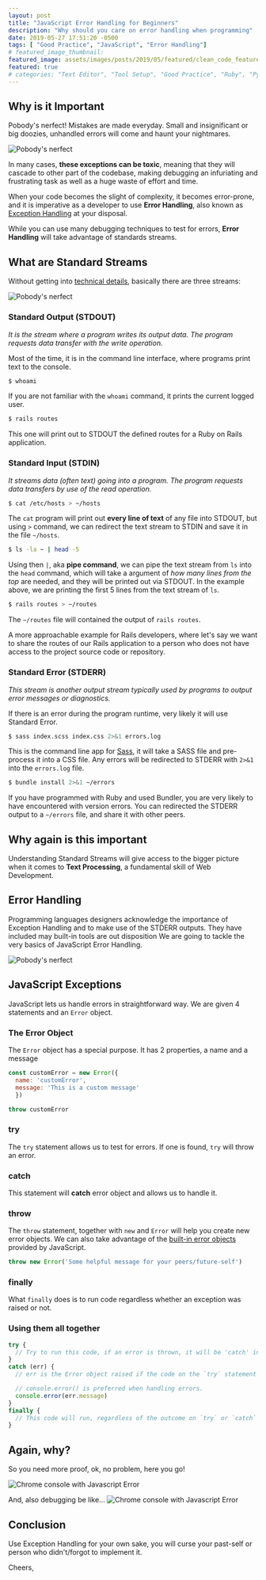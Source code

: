 ```yaml
---
layout: post
title: "JavaScript Error Handling for Beginners"
description: "Why should you care on error handling when programming"
date: 2019-05-27 17:51:20 -0500
tags: [ "Good Practice", "JavaScript", "Error Handling"]
# featured_image_thumbnail:
featured_image: assets/images/posts/2019/05/featured/clean_code_featured.jpg
featured: true
# categories: "Text Editor", "Tool Setup", "Good Practice", "Ruby", "Python", "Vim", "Atom"
---
```


## Why is it Important
Pobody's nerfect! Mistakes are made everyday. Small and insignificant or big
doozies, unhandled errors will come and haunt your nightmares.

![Pobody's nerfect](https://media.giphy.com/media/xT9IgH6tFP7dNVrQAw/giphy.gif)

In many cases, **these exceptions can be toxic**, meaning that they will
cascade to other part of the codebase, making debugging an infuriating and
frustrating task as well as a huge waste of effort and time.

When your code becomes the slight of complexity, it becomes error-prone, and
it is imperative as a developer to use **Error Handling**, also known as
[Exception Handling](https://en.wikipedia.org/wiki/Exception_handling) at
your disposal.

While you can use many debugging techniques to test for errors, **Error
Handling** will take advantage of standards streams.

## What are Standard Streams
Without getting into [technical
details](https://en.wikipedia.org/wiki/Standard_streams), basically there are three
streams:

![Pobody's nerfect](/assets/images/posts/2019/05/Stdstreams-notitle.svg)

### Standard Output (STDOUT)
*It is the stream where a program writes its output data. The program
requests data transfer with the write operation.*

Most of the time, it is in the command line interface, where programs print
text to the console.

```bash
$ whoami
```

If you are not familiar with the `whoami` command, it prints the current logged user.

```bash
$ rails routes
```
This one will print out to STDOUT the defined routes for a Ruby on Rails application.

### Standard Input (STDIN)
*It streams data (often text) going into a program. The program requests
data transfers by use of the read operation.*

```bash
$ cat /etc/hosts > ~/hosts
```

The `cat` program will print out **every line of text** of any file into STDOUT, but using `>` command, we can redirect the text stream to STDIN and save it in the file `~/hosts`.

```bash
$ ls -la ~ | head -5
```

Using then `|`, aka **pipe command**, we can pipe the text stream from `ls`
into the `head` command, which will take a argument of *how many lines from
the top* are needed, and they will be printed out via STDOUT. In the example
above, we are printing the first 5 lines from the text stream of `ls`.

```bash
$ rails routes > ~/routes
```

The `~/routes` file will contained the output of `rails routes`.

A more approachable example for Rails developers, where let's say we want to share the routes of our Rails application to a person who does not have access to the project source code or repository.

### Standard Error (STDERR)
*This stream is another output stream typically used by programs to output
error messages or diagnostics.*

If there is an error during the program runtime, very likely it will use
Standard Error.

```bash
$ sass index.scss index.css 2>&1 errors.log
```

This is the command line app for [Sass](https://sass-lang.com), it will take
a SASS file and pre-process it into a CSS file. Any errors will be redirected to
STDERR with `2>&1` into the `errors.log` file.

```bash
$ bundle install 2>&1 ~/errors
```

If you have programmed with Ruby and used Bundler, you are very likely to have encountered with version errors. You can redirected the STDERR output to a `~/errors` file, and share it with other peers.

## Why again is this important

Understanding Standard Streams will give access to the bigger picture when it comes to **Text Processing**, a fundamental skill of Web Development.


## Error Handling

Programming languages designers acknowledge the importance of Exception
Handling and to make use of the STDERR outputs. They have included may
built-in tools are out disposition We are going to tackle the very basics
of JavaScript Error Handling.

![Pobody's nerfect](/assets/images/posts/2019/05/taken_meme.png)

<!-- ![Pobody's nerfect](http://www.quickmeme.com/img/f7/f7bcb1766f25c4190cd9cad4e2fcb23975e316235107f6f45cfa9276f16f3e87.jpg) -->

## JavaScript Exceptions

JavaScript lets us handle errors in straightforward way. We are given 4
statements and an `Error` object.

### The Error Object
The `Error` object has a special purpose. It has 2 properties, a name and a message

```javascript
const customError = new Error({
  name: 'customError',
  message: 'This is a custom message'
  })

throw customError
```

### try

The `try` statement allows us to test for errors. If one is found, `try` will throw an error.

### catch

This statement will **catch** error object and allows us to handle it.

### throw

The `throw` statement, together with `new` and `Error` will help you create
new error objects. We can also take advantage of the [built-in error
objects](https://developer.mozilla.org/en-US/docs/Web/JavaScript/Reference/Global_Objects/Error)
provided by JavaScript.

```javascript
throw new Error('Some helpful message for your peers/future-self')
```

### finally

What `finally` does is to run code regardless whether an exception was raised or not.

### Using them all together

```javascript
try {
  // Try to run this code, if an error is thrown, it will be 'catch' in the `catch` statement.
}
catch (err) {
  // err is the Error object raised if the code on the `try` statement failed somehow.

  // console.error() is preferred when handling errors.
  console.error(err.message)
}
finally {
  // This code will run, regardless of the outcome on `try` or `catch`
}
```

## Again, why?

So you need more proof, ok, no problem, here you go!

![Chrome console with Javascript Error](/assets/images/posts/2019/05/js_console_error.png)

And, also debugging be like...
![Chrome console with Javascript Error](/assets/images/posts/2019/05/debugging_murder.jpg)



## Conclusion

Use Exception Handling for your own sake, you will curse your past-self or person who didn't/forgot to implement it.

Cheers,
